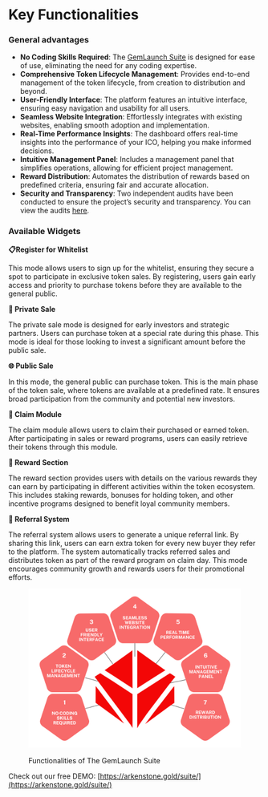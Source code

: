 # Key Functionalities

### General advantages

* **No Coding Skills Required**: The [GemLaunch Suite](https://arkenstone.gold/suite/) is designed for ease of use, eliminating the need for any coding expertise.
* **Comprehensive Token Lifecycle Management**: Provides end-to-end management of the token lifecycle, from creation to distribution and beyond.
* **User-Friendly Interface**: The platform features an intuitive interface, ensuring easy navigation and usability for all users.
* **Seamless Website Integration**: Effortlessly integrates with existing websites, enabling smooth adoption and implementation.
* **Real-Time Performance Insights**: The dashboard offers real-time insights into the performance of your ICO, helping you make informed decisions.
* **Intuitive Management Panel**: Includes a management panel that simplifies operations, allowing for efficient project management.
* **Reward Distribution**: Automates the distribution of rewards based on predefined criteria, ensuring fair and accurate allocation.
* **Security and Transparency**: Two independent audits have been conducted to ensure the project’s security and transparency. You can view the audits [here](https://arkenstone.gold/#audit).

### Available Widgets

**📋Register for Whitelist**

This mode allows users to sign up for the whitelist, ensuring they secure a spot to participate in exclusive token sales. By registering, users gain early access and priority to purchase tokens before they are available to the general public.

**💼 Private Sale**

The private sale mode is designed for early investors and strategic partners. Users can purchase  token at a special rate during this phase. This mode is ideal for those looking to invest a significant amount before the public sale.

**🌐 Public Sale**

In this mode, the general public can purchase token. This is the main phase of the token sale, where tokens are available at a predefined rate. It ensures broad participation from the community and potential new investors.

**🏅 Claim Module**

The claim module allows users to claim their purchased or earned token. After participating in sales or reward programs, users can easily retrieve their tokens through this module.

**🎁 Reward Section**

The reward section provides users with details on the various rewards they can earn by participating in different activities within the token ecosystem. This includes staking rewards, bonuses for holding token, and other incentive programs designed to benefit loyal community members.

**🔗 Referral System**

The referral system allows users to generate a unique referral link. By sharing this link, users can earn extra token for every new buyer they refer to the platform. The system automatically tracks referred sales and distributes token as part of the reward program on claim day. This mode encourages community growth and rewards users for their promotional efforts.

<figure><img src="../.gitbook/assets/7 functionalities.png" alt=""><figcaption><p>Functionalities of The GemLaunch Suite</p></figcaption></figure>

Check out our free DEMO: [https://arkenstone.gold/suite/](https://arkenstone.gold/suite/)
